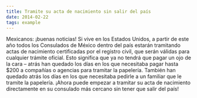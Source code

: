 ```yaml
---
title: Tramite su acta de nacimiento sin salir del país
date: 2014-02-22
tags: example
---
```


Mexicanos: ¡buenas noticias! Si vive en los Estados Unidos, a partir de este año todos los Consulados de México dentro del país estarán tramitando actas de nacimiento certificadas por el registro civil, que serán válidas para cualquier trámite oficial. Esto significa que ya no tendrá que pagar un ojo de la cara – atrás han quedado los días en los que necesitaba pagar hasta $200 a compañías o agencias para tramitar la papelería. También han quedado atrás los días en los que necesitaba pedirle a un familiar que le tramite la papelería. ¡Ahora puede empezar a tramitar su acta de nacimiento directamente en su consulado más cercano sin tener que salir del país!
